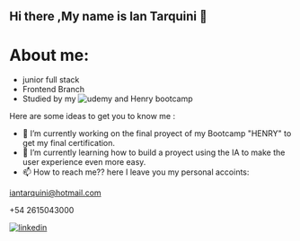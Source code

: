 ## Hi there ,My name is Ian Tarquini 👋

# About me:
- junior full stack
- Frontend Branch
- Studied by my ![udemy](https://img.shields.io/badge/Udemy-EC5252?style=for-the-badge&logo=Udemy&logoColor=white) and Henry bootcamp

Here are some ideas to get you to know me :

- 🔭 I’m currently working on the final proyect of my Bootcamp "HENRY" to get my final certification.
- 🌱 I’m currently learning how to build a proyect using the IA to make the user experience even more easy.
- 📫 How to reach me?? here I leave you my personal accoints:
 
iantarquini@hotmail.com

+54 2615043000

  [![linkedin](https://img.shields.io/badge/linkedin-blue)](https://www.linkedin.com/in/ian-tarquini-b83b72247/)

